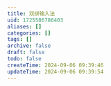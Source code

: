 ```yaml
---
title: 双拼输入法
uid: 1725586786403
aliases: []
categories: []
tags: []
archive: false
draft: false
todo: false
createTime: 2024-09-06 09:39:46
updateTime: 2024-09-06 09:39:54
---
```

